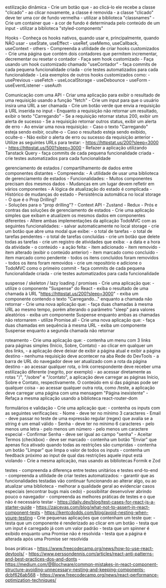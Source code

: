 estilização dinâmica
    - Crie um botão que
        - ao clicá-lo ele recebe a classe "clicado"
        - ao clicar novamente, a classe é removida
        - a classe "clicado" deve ter uma cor de fundo vermelha
        - utilizar a biblioteca "classnames"
    - Crie um container que
        - a cor de fundo é determinada pelo conteúdo de um input
        - utilizar a biblioteca "styled-components"

Hooks
    - Conheça os hooks nativos, quando usar e, principalmente, quando NÃO usar
        - useState, useEffect
        - useRef, useMemo, useCallback, useContext
        - others
    - Compreenda a utilidade de criar hooks customizados
    - Crie uma página que contém dois contadores que permitem incrementar, decrementar ou resetar o contador
        - Faça sem hook customizado
        - Faça usando um hook customizado chamado "useContador"
        - faça commits de cada pequena funcionalidade criada
        - crie testes automatizados para cada funcionalidade
    - Leia exemplos de outros hooks customizados como:
        - usePrevious
        - useFetch
        - useLocalStorage
        - useDebounce
        - useForm
        - useEventListener
        - useAuth

Comunicação com uma API
    - Criar uma aplicação para exibir o resultado de uma requisição usando a função "fetch"
        - Crie um input para que o usuário insira uma URL a ser chamada
        - Crie um botão verde que envia a requisição à URL inserida no input
            - Enquanto a requisição não retornar um resultado, exibir o texto "Carregando"
            - Se a requisição retornar status 200, exibir um alerta de sucesso
            - Se a requisição retornar outros status, exibir um alerta de erro
            - Ao enviar uma nova requisição:
                - Caso o texto "Carregando" esteja sendo exibir, oculte-o
                - Caso o resultado esteja sendo exibido, oculte-o
                - Não exibir o alerta de erro ou sucesso da requisição anterior
            - Utilize as seguintes URLs para testar:
                - https://httpstat.us/200?sleep=3000
                - https://httpstat.us/500?sleep=3000
    - Refazer a aplicação utilizando Tanstack Query
    - faça commits de cada pequena funcionalidade criada
    - crie testes automatizados para cada funcionalidade

gerenciamento de estados / compartilhamento de dados entre componentes distantes
    - Compreenda:
        - A utilidade de usar uma biblioteca de gerenciamento de estados
        - Funcionalidades:
            - Muitos componentes precisam dos mesmos dados
            - Mudanças em um lugar devem refletir em vários componentes
            - A lógica de atualização do estado é complicada
            - Histórico de mudanças do estado
            - Persistência automática no local storage
        - O que é o Prop Drilling?   
        - Soluções para o "prop drilling"?
            - Context API
            - Zustand
            - Redux
        - Prós e contras das soluções de gerenciamento de estados
    - Crie uma aplicação simples que exibam e atualizem os mesmos dados em componentes diferentes
    - Altere ambas implementações da aplicação TodoMVC com as seguintes funcionalidades:
        - salvar automaticamente no local storage
        - crie um botão que abre uma modal que exibe:
            - o total de tarefas
            - o total de tarefas pendentes
            - o total de tarefas concluídas
        - crie um botão que delete todas as tarefas
        - crie um registro de atividades que exiba:
            - a data e a hora da atividade
            - o conteúdo
            - a ação feita:
                - item adicionado
                - item removido
                - item alterado (exibir o conteúdo anterior)
                - item marcado como concluido
                - item marcado como pendente
                - todos os itens concluídos foram removidos
                - todos os itens foram removidos
        - crie um repositório e adicione o TodoMVC como o primeiro commit
        - faça commits de cada pequena funcionalidade criada
        - crie testes automatizados para cada funcionalidade

suspense / skeleton / lazy loading / promises
    - Crie uma aplicação que:
        - utilize o componente "Suspense" do React
        - exiba o resultado de uma chamada à URL "https://httpstat.us/200?sleep=3000"
        - exiba um componente contendo o texto "Carregando..." enquanto a chamada não retornar
    - Crie uma nova aplicação que:
        - faça duas chamadas à mesma URL ao mesmo tempo, porém alterando o parâmetro "sleep" para valores aleatórios
        - exiba um componente Suspense enquanto ambas as chamadas não retornarem
        - utilize Promise.all
    - Crie uma nova aplicação que:
        - faça duas chamadas em sequência à mesma URL
        - exiba um componente Suspense enquanto a segunda chamada não retornar

roteamento
    - Crie uma aplicação que:
        - contenha um menu com 3 links para páginas simples (Início, Sobre, Contato)
        - ao clicar em qualquer um dos links,
            - a aplicação deve deixar de exibir a página atual e exibir a página destino
            - nenhuma requisição deve acontecer na aba Rede do DevTools
            - a barra de URL do navegador deve ser atualizado com a rota da página destino
        - ao acessar qualquer rota, o link correspondente deve receber uma estilização diferente (negrito, por exemplo)
        - ao acessar diretamente as rotas "/", "/sobre" e "/contato", a aplicação deve carregar as páginas Início, Sobre e Contato, respectivamente. O conteúdo em si das páginas pode ser qualquer coisa
        - ao acessar qualquer outra rota, como /teste, a aplicação deve carregar uma página com uma mensagem "Página inexistente"
    - Refaça a mesma aplicação usando a biblioteca react-router-dom

formulários e validação
    - Crie uma aplicação que:
        - contenha os inputs com as seguintes verificações:
            - Nome
                - deve ter no mínimo 3 caracteres
            - Email
                - deve passar no teste de uma expressão regular (regex) que avalia se a string é um email válido
            - Senha
                - deve ter no mínimo 6 caracteres
                - pelo menos uma letra
                - pelo menos um número
                - pelo menos um caractere especial
            - Confirmar Senha
                - deve ser igual ao campo "senha"
            - Aceitar Termos (checkbox)
                - deve ser marcado
        - contenha um botão "Enviar" que apenas fica ativado quando todas as restrições são cumpridas
        - contenha um botão "Limpar" que limpa o valor de todos os inputs
        - contenha um feedback próximo ao input de qual das restrições aquele input está violando
    - Crie a mesma aplicação, mas usando as bibliotecas Formik e Zod

testes
    - compreenda a diferença entre testes unitários e testes end-to-end
    - compreenda a utilidade de criar testes automatizados:
        - garantir que as funcionalidades testadas vão continuar funcionando ao alterar algo, ou ao atualizar uma biblioteca
        - melhorar a qualidade geral ao evidenciar casos especiais (encontrar bugs mais cedo)
        - possibilitar desenvolver abrindo pouco o navegador
    - compreenda as melhores práticas de testes e o que não é necessário testar
        - https://daily.dev/blog/test-cases-for-react-js-a-starter-guide
        - https://zaicevas.com/blog/what-not-to-assert-in-react-component-tests
        - https://kentcdodds.com/blog/avoid-nesting-when-youre-testing
    - Crie pequenas aplicações que contenham um teste que:
        - testa que um componente é renderizado ao clicar em um botão
        - testa que um input é carregado já com um valor padrão
        - testa que um spinner é exibido enquanto uma Promise não é resolvida
        - testa que a página é alterada após uma Promise ser resolvida

boas práticas
    - https://www.freecodecamp.org/news/how-to-use-react-devtools/
    - https://www.perssondennis.com/articles/react-anti-patterns-and-best-practices-dos-and-donts
    - https://medium.com/@Blochware/common-mistakes-in-react-component-structure-avoiding-unnecessary-nesting-and-keeping-components-dcbf626ab568
    - https://www.freecodecamp.org/news/react-performance-optimization-techniques/